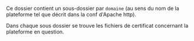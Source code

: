 Ce dossier contient un sous-dossier par `domaine` (au sens du nom de la plateforme tel que décrit dans la conf d'Apache http).

Dans chaque sous dossier se trouve les fichiers de certificat concernant la plateforme en question.
